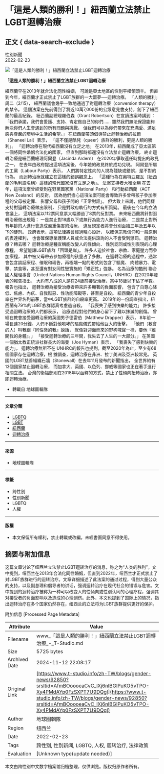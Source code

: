 # 「這是人類的勝利！」紐西蘭立法禁止LGBT迴轉治療

## 正文 { data-search-exclude }


性別新聞  
2022-02-23

![「這是人類的勝利！」紐西蘭立法禁止LGBT迴轉治療](https://cdn.cybassets.com/s/files/3891/ckeditor/pictures/content_b83a6acd-3d2b-494b-b52d-aed45685e93d.jpg)

**「這是人類的勝利！」紐西蘭立法禁止LGBT迴轉治療**

紐西蘭早在2013年就合法化同性婚姻， 可說是亞太地區的性別平權領頭羊。 但直到今年，紐西蘭才正式禁止了LGBT族群的一大噩夢──迴轉治療。 「人類的勝利」周二（2/15）， 紐西蘭議會幾乎一致地通過了對迴轉治療（conversion therapy）的禁令。 這個法案在先前得到了將近10萬7,000份的公眾意見書支持，創下了紐西蘭的最高紀錄。 紐西蘭副總理羅伯森（Grant Robertson）在宣讀法案時講到 ：「我們承諾，我們會愛護、支持、肯定做自己的你們…… 雖然我們無法保證能夠解決你們人生會遇到的所有問題與挑戰， 但我們可以為你們帶來在充滿愛、滿足感與尊嚴的環境中生活的希望。」 在紐西蘭帶頭倡導禁止迴轉治療的拉爾（Shaneel Lal）表示， 「這不僅是酷兒（queer）族群的勝利，更是人類的勝利」。 「迴轉治療在現代紐西蘭沒有立足之地」 在2013年，紐西蘭成了亞太區第一個將同性婚姻合法化的國家， 但直到那時都還沒有立法禁止迴轉治療。 終止迴轉治療是紐西蘭總理阿爾登（Jacinda Ardern） 在2020年爭取連任時提出的政見之一， 在去年由政府提出這項法案後，今年她的政見終於成功兌現。 阿爾登所屬的工黨（Labour Party）表示， 人們將特定性向的人視為殘缺或錯誤，是不對的行為， 而迴轉治療就建立在這樣的錯誤觀念上， 「這種行為在奧特亞羅瓦（紐西蘭的毛利語名稱）這樣的現代國家沒有立足之地」。 法案支持者大獲全勝 在去年，這項法案曾經受到在野黨國家黨（National Party） 和行動紐西蘭（ACT New Zealand）的反對， 因為他們擔心這項法案可能會導致許多曾帶孩子參加療程的父母被定罪、 影響父母和孩子間的「正常對話」。 但大致上來說，他們同樣支持對迴轉治療做出限制， 只是對政府執行的方式有所質疑。 最後在今年的立法會議上， 這項法案以112票同意票大幅勝過了8票的反對票。 未來紐西蘭將針對迴轉治療做出規範： 一是禁止對18歲以下或無行為能力人進行治療， 二是禁止對所有年齡的人進行會造成嚴重傷害的治療， 違反規定者將會分別面臨三年及五年以下的徒刑。 政府表示，這項法律將會經過精心設計， 以確保宗教信仰和一般原則的表達權利， 也會確保專業護理人員或合法提供諮詢的人不會受到懲罰。 迴轉治療？轉去哪？ 迴轉治療是種宣稱能改變人的性傾向、 性別認同或性別表現的心理療程， 希望能讓LGBT族群「回頭是岸」。 許多人迫於社會、宗教、家庭壓力而參加療程， 其中被父母帶去參加療程的孩童占了多數。 在迴轉治療的過程中，通常會包含談話療程、催眠和禱告，再極端一點的形式則包含了驅魔、 肉體暴力、電擊、禁食等，甚至還有對女同性戀實施的「矯正性」強暴。 名為治療的酷刑 聯合國人權理事會（United Nations Human Rights Council，UNHRC）在2020年發表的報告指出， 大約有八成的人是在24歲前接受治療，當中18歲以下佔了半數。報告也指出， 迴轉治療為接受治療者帶來許多顯著的負面影響， 包含了自尊心降低、焦慮、內疚、自我厭惡、性功能障礙等，甚至是自殺。 紐西蘭的青少年自殺率在世界名列前茅，當中LGBT族群的自殺率更高。 2019年的一份調查指出，紐西蘭有79%的LGBT族群認真考慮過自殺。 「我喪失了感到快樂的能力」 許多接受過迴轉治療的人們都表示， 治療過程對他們的身心留下了難以抹滅的創傷。 曾經在教會接受迴轉治療的英國男子德雷伯（Matthew Drapper）表示， 8年前一場長達20分鐘、人們不斷對他咆哮的驅魔儀式帶給他巨大的衝擊， 「他們（教會的人）叫我跟『同性戀的我』說話， 就像對迎面而來的野狗喊聲一樣，要他『離開我的身體』。」 「接受迴轉治療的三年間，我失去了人生的一大部分。」 在英國一個猶太教正統派社群長大的海曼（Joe Hyman）表示， 「我喪失了感到快樂的能力」。 迴轉治療無所不在 UNHRC的報告也提到，截至2020年為止，至少有68個國家存在迴轉治療，根 據調查，迴轉治療在非洲、拉丁美洲及亞洲較常見。 英國的LGBT慈善組織石牆（Stonewall）在去年11月發布的新聞指出， 全世界約有13個國家禁止迴轉治療， 而加拿大、英國、以色列、挪威等國家也正在著手進行相關立法。 台灣的衛福部則在2018年以函釋的方式，禁止了性傾向扭轉治療，亦即迴轉治療。 

- 轉載自 地球圖輯隊

---

#### 文章分類
- [LGBTQ](https://blogs/gender-news/tagged/LGBTQ)
- [LGBT](https://blogs/gender-news/tagged/LGBT)
- [紐西蘭](https://blogs/gender-news/tagged/%E7%B4%90%E8%A5%BF%E8%98%AD)
- [迴轉治療](https://blogs/gender-news/tagged/%E8%BF%B4%E8%BD%89%E6%B2%BB%E7%99%82)

--- 

#### 來源
- 地球圖輯隊

--- 

#### 標籤
- 跨性別
- 性別新聞
- LGBTQ
- 人權

--- 

#### 版權
- 本文保留所有權利，禁止轉載或改編，未經書面同意不得使用。

## 摘要与附加信息

<!-- tcd_abstract -->
这篇文章讨论了纽西兰立法禁止LGBT迴转治疗的消息，称之为“人类的胜利”。文中提到，纽西兰在2013年合法化同性婚姻，但直到2022年，纽西兰才正式禁止了对LGBT族群进行的迴转治疗。文章详细描述了此法案的通过过程，得到大量公众的支持，以及副总理和倡导者的讲话，强调迴转治疗在现代社会的错误与危害。文中提到的迴转治疗被称为一种可以改变人的性倾向或性别认同的心理疗程，强调其对接受者的负面影响以及造成的心理创伤。此外，本文也提到了国际上的情况，指出迴转治疗在多个国家仍然存在，纽西兰的立法将为LGBT族群提供更好的保护。
<!-- tcd_abstract_end -->

附加信息 [Processed Page Metadata]

| Attribute       | Value                                  |
|-----------------|----------------------------------------|
| Filename        | www_「這是人類的勝利！」紐西蘭立法禁止LGBT迴轉治療_-_T-Studio.md                             |
| Size            | 5725 bytes                           |
| Archived Date   | 2024-11-12 22:08:17                             |
| Original Link   | [https://www.t-studio.info/zh-TW/blogs/gender-news/92850?srsltid=AfmBOoooeaCvC_lXj6nlBGIPuKO5vTPO-Xy4PMdAYp0FzSXPT7U9DQgI](https://www.t-studio.info/zh-TW/blogs/gender-news/92850?srsltid=AfmBOoooeaCvC_lXj6nlBGIPuKO5vTPO-Xy4PMdAYp0FzSXPT7U9DQgI)                       |
| Author          | 地球图輯隊                               |
| Region          | 纽西兰                               |
| Date            | 2022-02-23                                 |
| Tags            | 跨性别, 性别新闻, LGBTQ, 人权, 迴转治疗, 法律政策                                 |
| Evaluation            | [Unknown type(update needed)]                                 |
<!-- tcd_table_end -->

本文由跨性别中文数字档案馆归档整理，仅供浏览。版权归原作者所有。
